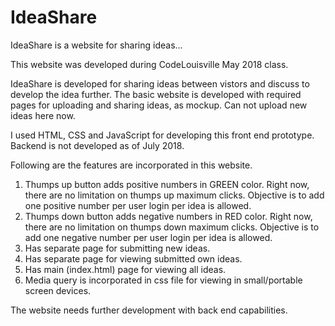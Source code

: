 # IdeaShare

IdeaShare is a website for sharing ideas...

This website was developed during CodeLouisville May 2018 class.

IdeaShare is developed for sharing ideas between vistors and discuss to develop the idea further. The basic website is developed with required pages for uploading and sharing ideas, as mockup. Can not upload new ideas here now.

I used HTML, CSS and JavaScript for developing this front end prototype. Backend is not developed as of July 2018. 

Following are the features are incorporated in this website.

1. Thumps up button adds positive numbers in GREEN color. Right now, there are no limitation on thumps up maximum clicks. Objective is to add one positive number per user login per idea is allowed.
2. Thumps down button adds negative numbers in RED color. Right now, there are no limitation on thumps down maximum clicks. Objective is to add one negative number per user login per idea is allowed.
3. Has separate page for submitting new ideas.
4. Has separate page for viewing submitted own ideas.
5. Has main (index.html) page for viewing all ideas.
6. Media query is incorporated in css file for viewing in small/portable screen devices.

The website needs further development with back end capabilities.